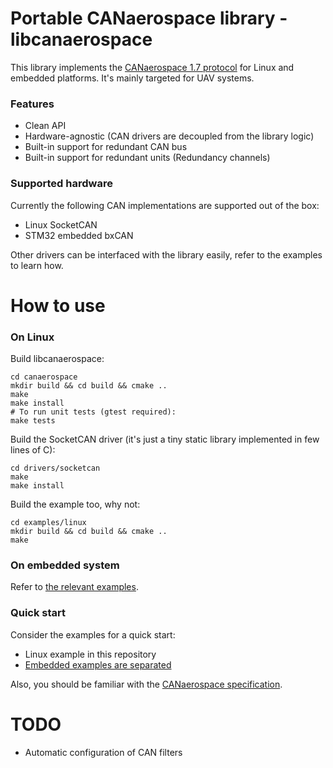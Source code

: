 # Portable CANaerospace library - libcanaerospace
This library implements the [CANaerospace 1.7 protocol][1] for Linux and embedded platforms.
It's mainly targeted for UAV systems.

### Features
- Clean API
- Hardware-agnostic (CAN drivers are decoupled from the library logic)
- Built-in support for redundant CAN bus
- Built-in support for redundant units (Redundancy channels)

### Supported hardware
Currently the following CAN implementations are supported out of the box:

- Linux SocketCAN
- STM32 embedded bxCAN

Other drivers can be interfaced with the library easily, refer to the examples to learn how.

# How to use
### On Linux
Build libcanaerospace:

    cd canaerospace
    mkdir build && cd build && cmake ..
    make
    make install
    # To run unit tests (gtest required):
    make tests

Build the SocketCAN driver (it's just a tiny static library implemented in few lines of C):

    cd drivers/socketcan
    make
    make install

Build the example too, why not:

    cd examples/linux
    mkdir build && cd build && cmake ..
    make

### On embedded system
Refer to [the relevant examples][2].

### Quick start
Consider the examples for a quick start:

- Linux example in this repository
- [Embedded examples are separated][2]

Also, you should be familiar with the [CANaerospace specification][3].

# TODO

- Automatic configuration of CAN filters

[1]: http://en.wikipedia.org/wiki/CANaerospace
[2]: https://bitbucket.org/pavel_kirienko/canaerospace_embedded_examples
[3]: http://www.stockflightsystems.com/tl_files/downloads/canaerospace/canas_17.pdf
